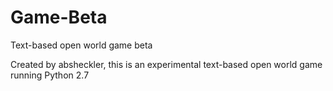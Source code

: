 # Game-Beta
Text-based open world game beta

Created by absheckler, this is an experimental text-based open world game running Python 2.7

